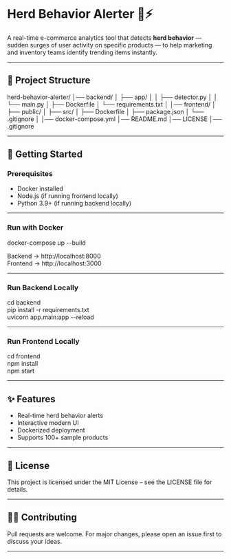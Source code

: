 # Herd Behavior Alerter 🛒⚡

A real-time e-commerce analytics tool that detects **herd behavior** — sudden surges of user activity on specific products — to help marketing and inventory teams identify trending items instantly.

---

## 📂 Project Structure

herd-behavior-alerter/
│── backend/
│   ├── app/
│   │   ├── detector.py
│   │   └── main.py
│   ├── Dockerfile
│   └── requirements.txt
│
│── frontend/
│   ├── public/
│   ├── src/
│   ├── Dockerfile
│   ├── package.json
│   └── .gitignore
│
│── docker-compose.yml
│── README.md
│── LICENSE
│── .gitignore

---

## 🚀 Getting Started

### Prerequisites
- Docker installed
- Node.js (if running frontend locally)
- Python 3.9+ (if running backend locally)

---

### Run with Docker
docker-compose up --build

Backend → http://localhost:8000  
Frontend → http://localhost:3000  

---

### Run Backend Locally
cd backend  
pip install -r requirements.txt  
uvicorn app.main:app --reload  

---

### Run Frontend Locally
cd frontend  
npm install  
npm start  

---

## ✨ Features
- Real-time herd behavior alerts  
- Interactive modern UI  
- Dockerized deployment  
- Supports 100+ sample products  

---

## 📜 License
This project is licensed under the MIT License – see the LICENSE file for details.  

---

## 👨‍💻 Contributing
Pull requests are welcome. For major changes, please open an issue first to discuss your ideas.  

---
